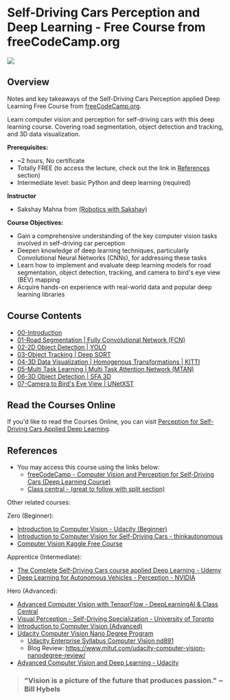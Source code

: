 # Self-Driving Cars Perception and Deep Learning - Free Course from freeCodeCamp.org

![](./docs/https___img.youtube.com_vi_cPOtULagNnI_hqdefault.avif)

## Overview

Notes and key takeaways of the Self-Driving Cars Perception applied Deep Learning Free Course from [freeCodeCamp.org](freeCodeCamp.org).

Learn computer vision and perception for self-driving cars with this deep learning course. Covering road segmentation, object detection and tracking, and 3D data visualization.

**Prerequisites:**

- ~2 hours, No certificate
- Totally FREE (to access the lecture, check out the link in [References](#references) section)
- Intermediate level: basic Python and deep learning (required)

**Instructor**

- Sakshay Mahna from [(Robotics with Sakshay)](https://www.youtube.com/channel/UC57lEMTXZzXYu_y0FKdW6xA)
  
**Course Objectives:**

- Gain a comprehensive understanding of the key computer vision tasks involved in self-driving car perception
- Deepen knowledge of deep learning techniques, particularly Convolutional Neural Networks (CNNs), for addressing these tasks
- Learn how to implement and evaluate deep learning models for road segmentation, object detection, tracking, and camera to bird's eye view (BEV) mapping
- Acquire hands-on experience with real-world data and popular deep learning libraries

## Course Contents

- [00-Introduction](./00-introduction.md)
- [01-Road Segmentation | Fully Convolutional Network (FCN)](./01-Road-Segmentation-FCN.md)
- [02-2D Object Detection | YOLO](./02-2D-Object-Detection-YOLO.md)
- [03-Object Tracking | Deep SORT](./03-Object-Tracking-Deep-SORT.md)
- [04-3D Data Visualization | Homogenous Transformations | KITTI](./04-3D-Data-Visualization-Homogenous-Transformations-KITTI.md)
- [05-Multi Task Learning | Multi Task Attention Network (MTAN)](./05-Multi-Task-Learning-MTAN.md)
- [06-3D Object Detection | SFA 3D](./06-3D-Object-Detection-SFA-3D.md)
- [07-Camera to Bird's Eye View | UNetXST](./07-Camera-to-Birds-Eye-View-UNetXST.md )


## Read the Courses Online

If you'd like to read the Courses Online, you can visit [Perception for Self-Driving Cars Applied Deep Learning](https://afondiel.github.io/Self-Driving-Cars-Perception-and-Deep-Learning-Free-Course-freeCodeCamp.git).

## References

- You may access this course using the links below: 
  - [freeCodeCamp - Computer Vision and Perception for Self-Driving Cars (Deep Learning Course)](https://www.youtube.com/watch?v=cPOtULagNnI&t=0s)
  - [Class central - (great to follow with split section)](https://www.classcentral.com/classroom/freecodecamp-computer-vision-and-perception-for-self-driving-cars-deep-learning-course-104874)

Other related courses:

Zero (Beginner):

- [Introduction to Computer Vision - Udacity (Beginner)](https://www.udacity.com/course/computer-vision-basics--ud810)
- [Introduction to Computer Vision for Self-Driving Cars - thinkautonomous](https://www.thinkautonomous.ai/blog/computer-vision-self-driving-cars-introduction/)
- [Computer Vision Kaggle Free Course](https://github.com/afondiel/Computer-Vision-Kaggle-Free-Course)

Apprentice (Intermediate):

- [The Complete Self-Driving Cars course applied Deep Learning - Udemy](https://github.com/afondiel/The-Complete-Self-Driving-Car-Course-Udemy)
- [Deep Learning for Autonomous Vehicles - Perception - NVIDIA](https://courses.nvidia.com/courses/course-v1:DLI+C-AV-01+V3/)


Hero (Advanced):

- [Advanced Computer Vision with TensorFlow - DeepLearningAI & Class Central](https://www.classcentral.com/course/advanced-computer-vision-with-tensorflow-22551)
- [Visual Perception - Self-Driving Specialization - University of Toronto](https://github.com/afondiel/Self-Driving-Cars-Specialization/tree/main/Course3-Visual-Perception-for-Self-Driving-Cars)
- [Introduction to Computer Vision (Advanced)](https://www.udacity.com/course/introduction-to-computer-vision--cd0360)
- [Udacity Computer Vision Nano Degree Program](https://www.udacity.com/course/computer-vision-nanodegree--nd891)
  - [Udacity Enterprise Syllabus Computer Vision nd891](https://business.udacity.com/rs/138-FQP-587/images/Udacity%20Enterprise%20Syllabus%20Computer%20Vision%20nd891.pdf)
  - Blog Review: https://www.mltut.com/udacity-computer-vision-nanodegree-review/
- [Advanced Computer Vision and Deep Learning - Udacity](https://www.udacity.com/course/advanced-computer-vision-and-deep-learning--cd0361)


> ### "Vision is a picture of the future that produces passion." ~ Bill Hybels

